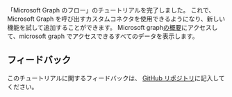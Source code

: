 <!-- markdownlint-disable MD002 MD041 -->

「Microsoft Graph のフロー」のチュートリアルを完了しました。 これで、Microsoft Graph を呼び出すカスタムコネクタを使用できるようになり、新しい機能を試して追加することができます。 Microsoft graph[の概要](/graph/overview)にアクセスして、microsoft graph でアクセスできるすべてのデータを表示します。

## <a name="feedback"></a>フィードバック

このチュートリアルに関するフィードバックは、 [GitHub リポジトリ](https://github.com/microsoftgraph/msgraph-training-microsoftflow)に記入してください。
